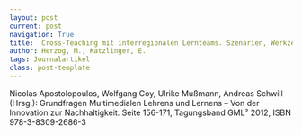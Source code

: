 ```yaml
---
layout: post
current: post
navigation: True
title:  Cross-Teaching mit interregionalen Lernteams. Szenarien, Werkzeuge und Lerneffekte.
author: Herzog, M., Katzlinger, E.
tags: Journalartikel
class: post-template
---
```


Nicolas Apostolopoulos, Wolfgang Coy, Ulrike Mußmann, Andreas Schwill (Hrsg.): Grundfragen Multimedialen Lehrens und Lernens – Von der Innovation zur Nachhaltigkeit. Seite 156-171, Tagungsband GML² 2012, ISBN 978-3-8309-2686-3